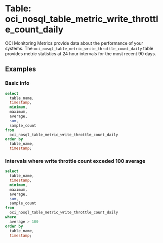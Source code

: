 # Table: oci_nosql_table_metric_write_throttle_count_daily

OCI Monitoring Metrics provide data about the performance of your systems.  The `oci_nosql_table_metric_write_throttle_count_daily` table provides metric statistics at 24 hour intervals for the most recent 90 days.


## Examples

### Basic info

```sql
select
  table_name,
  timestamp,
  minimum,
  maximum,
  average,
  sum,
  sample_count
from
  oci_nosql_table_metric_write_throttle_count_daily
order by
  table_name,
  timestamp;
```

### Intervals where write throttle count exceded 100 average
```sql
select
  table_name,
  timestamp,
  minimum,
  maximum,
  average,
  sum,
  sample_count
from
  oci_nosql_table_metric_write_throttle_count_daily
where
  average > 100
order by
  table_name,
  timestamp;
```
